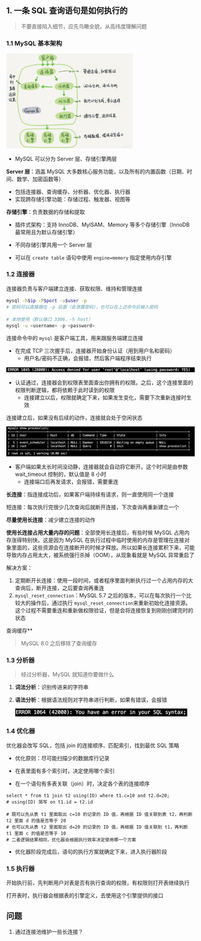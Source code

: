 ## 1. 一条 SQL 查询语句是如何执行的

> 不要直接陷入细节，应先鸟瞰全貌，从高纬度理解问题

### 1.1 MySQL 基本架构

<img src="../../static/0d2070e8f84c4801adbfa03bda1f98d9.png" alt="img" style="zoom:33%;" />

- MySQL 可以分为 Server 层、存储引擎两层

**Server 层**：涵盖 MySQL 大多数核心服务功能，以及所有的内置函数（日期、时间、数学、加密函数等）

- 包括连接器、查询缓存、分析器、优化器、执行器
- 实现跨存储引擎功能：存储过程、触发器、视图等

**存储引擎**：负责数据的存储和提取

- 插件式架构：支持 InnoDB、MyISAM、Memory 等多个存储引擎（InnoDB 最常用且为默认存储引擎）
- 不同存储引擎共用一个 Server 层

- 可以在 `create table` 语句中使用 `engine=memory` 指定使用内存引擎



### 1.2 连接器

连接器负责与客户端建立连接、获取权限、维持和管理连接

```bash
mysql -h$ip -P$port -u$user -p
# 密码可以直接跟在 -p 后面（会泄露密码），也可以在上述命令后输入密码

# 本地使用（默认端口 3306，-h host）
mysql -u <username> -p <password>
```

连接命令中的 `mysql` 是客户端工具，用来跟服务端建立连接

- 在完成 TCP 三次握手后，连接器开始身份认证（用到用户名和密码）
    - 用户名/密码不正确，会报错，然后客户端程序结束执行

![image-20240622154337234](../../static/image-20240622154337234.png)

- 认证通过，连接器会到权限表里面查出你拥有的权限。之后，这个连接里面的权限判断逻辑，都将依赖于此时读到的权限
    - 连接建立以后，权限就确定下来，如果发生变化，需要下次重新连接时生效

连接建立后，如果没有后续的动作，连接就会处于空闲状态

![image-20240622155047434](../../static/image-20240622155047434.png)

- 客户端如果太长时间没动静，连接器就会自动将它断开。这个时间是由参数 wait_timeout 控制的，默认值是 8 小时
    - 连接端口后再发请求，会报错，需要重连

**长连接**：指连接成功后，如果客户端持续有请求，则一直使用同一个连接

短连接：每次执行完很少几次查询后就断开连接，下次查询再重新建立一个

**尽量使用长连接**：减少建立连接的动作



**使用长连接占用大量内存的问题**：全部使用长连接后，有些时候 MySQL 占用内存涨得特别快。这是因为 MySQL 在执行过程中临时使用的内存是管理在连接对象里面的，这些资源会在连接断开的时候才释放。所以如果长连接累积下来，可能导致内存占用太大，被系统强行杀掉（OOM），从现象看就是 MySQL 异常重启了

解决方案：

1. 定期断开长连接：使用一段时间，或者程序里面判断执行过一个占用内存的大查询后，断开连接，之后要查询再重连
2. `mysql_reset_connection`：MySQL 5.7 之后的版本，可以在每次执行一个比较大的操作后，通过执行 `mysql_reset_connection`来重新初始化连接资源。这个过程不需要重连和重新做权限验证，但是会将连接恢复到刚刚创建完时的状态



查询缓存**

> MySQL 8.0 之后移除了查询缓存



### 1.3 分析器

> 经过分析器，MySQL 就知道你要做什么

1. **词法分析**：识别传进来的字符串

2. **语法分析**：根据语法规则对字符串进行判断，如果有错误，会报错

     <img src="../../static/image-20240622160858911.png" alt="image-20240622160858911" style="zoom:50%;" />



### 1.4 优化器

优化器会改写 SQL，包括 join 的连接顺序、匹配索引，找到最优 SQL 策略

- 优化原则：尽可能扫描少的数据库行记录

- 在表里面有多个索引时，决定使用哪个索引
- 在一个语句有多表关联（join）时，决定各个表的连接顺序

```mysql
select * from t1 join t2 using(ID) where t1.c=10 and t2.d=20;
# using(ID) 简写 on t1.id = t2.id

# 既可以先从表 t1 里面取出 c=10 的记录的 ID 值，再根据 ID 值关联到表 t2，再判断 t2 里面 d 的值是否等于 20
# 也可以先从表 t2 里面取出 d=20 的记录的 ID 值，再根据 ID 值关联到 t1，再判断 t1 里面 c 的值是否等于 10
# 二者逻辑结果相同，优化器会根据执行效率决定使用哪一个方案
```

- 优化器阶段完成后，语句的执行方案就确定下来，进入执行器阶段



### 1.5 执行器

开始执行前，先判断用户对表是否有执行查询的权限，有权限则打开表继续执行

打开表时，执行器会根据表的引擎定义，去使用这个引擎提供的接口







## 问题

1. 通过连接池维护一些长连接？

















